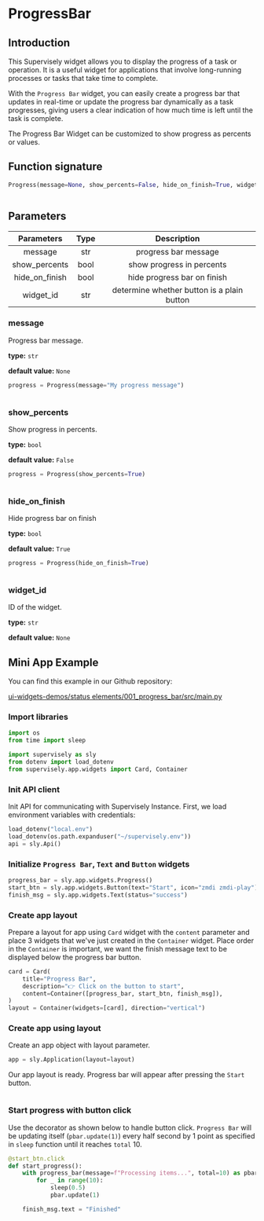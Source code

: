 # ProgressBar

## Introduction

This Supervisely widget allows you to display the progress of a task or operation. It is a useful widget for applications that involve long-running processes or tasks that take time to complete.

With the `Progress Bar` widget, you can easily create a progress bar that updates in real-time or update the progress bar dynamically as a task progresses, giving users a clear indication of how much time is left until the task is complete.

The Progress Bar Widget can be customized to show progress as percents or values.

## Function signature

```python
Progress(message=None, show_percents=False, hide_on_finish=True, widget_id=None)
```

<figure><img src="https://user-images.githubusercontent.com/48913536/202434648-cda78cff-0796-498b-b77e-8eb6e8909e9c.gif" alt=""><figcaption></figcaption></figure>

## Parameters

|    Parameters    | Type |                 Description                |
| :--------------: | :--: | :----------------------------------------: |
|      message     |  str |            progress bar message            |
|  show\_percents  | bool |          show progress in percents         |
| hide\_on\_finish | bool |         hide progress bar on finish        |
|    widget\_id    |  str | determine whether button is a plain button |

### message

Progress bar message.

**type:** `str`

**default value:** `None`

```python
progress = Progress(message="My progress message")
```

<figure><img src="https://user-images.githubusercontent.com/48913536/202438044-1b805dec-7e29-4969-867e-b9fc1d28cea4.gif" alt=""><figcaption></figcaption></figure>

### show\_percents

Show progress in percents.

**type:** `bool`

**default value:** `False`

```python
progress = Progress(show_percents=True)
```

<figure><img src="https://user-images.githubusercontent.com/48913536/202434656-3785abb8-b05b-46c1-a57f-e88349670300.gif" alt=""><figcaption></figcaption></figure>

### hide\_on\_finish

Hide progress bar on finish

**type:** `bool`

**default value:** `True`

```python
progress = Progress(hide_on_finish=True)
```

<figure><img src="https://user-images.githubusercontent.com/48913536/202434654-f2846a23-4bfd-4319-9cdd-3e047281a663.gif" alt=""><figcaption></figcaption></figure>

### widget\_id

ID of the widget.

**type:** `str`

**default value:** `None`

## Mini App Example

You can find this example in our Github repository:

[ui-widgets-demos/status elements/001\_progress\_bar/src/main.py](https://github.com/supervisely-ecosystem/ui-widgets-demos/blob/master/status%20elements/001\_progress\_bar/src/main.py)

### Import libraries

```python
import os
from time import sleep

import supervisely as sly
from dotenv import load_dotenv
from supervisely.app.widgets import Card, Container
```

### Init API client

Init API for communicating with Supervisely Instance. First, we load environment variables with credentials:

```python
load_dotenv("local.env")
load_dotenv(os.path.expanduser("~/supervisely.env"))
api = sly.Api()
```

### Initialize `Progress Bar`, `Text` and `Button` widgets

```python
progress_bar = sly.app.widgets.Progress()
start_btn = sly.app.widgets.Button(text="Start", icon="zmdi zmdi-play")
finish_msg = sly.app.widgets.Text(status="success")
```

### Create app layout

Prepare a layout for app using `Card` widget with the `content` parameter and place 3 widgets that we've just created in the `Container` widget. Place order in the `Container` is important, we want the finish message text to be displayed below the progress bar button.

```python
card = Card(
    title="Progress Bar",
    description="👉 Click on the button to start",
    content=Container([progress_bar, start_btn, finish_msg]),
)
layout = Container(widgets=[card], direction="vertical")
```

### Create app using layout

Create an app object with layout parameter.

```python
app = sly.Application(layout=layout)
```

Our app layout is ready. Progress bar will appear after pressing the `Start` button.

<figure><img src="https://user-images.githubusercontent.com/48913536/202438081-552d2ba1-c682-42aa-9010-064b460f3ce4.png" alt=""><figcaption></figcaption></figure>

### Start progress with button click

Use the decorator as shown below to handle button click. `Progress Bar` will be updating itself (`pbar.update(1)`) every half second by 1 point as specified in `sleep` function until it reaches `total` 10.

```python
@start_btn.click
def start_progress():
    with progress_bar(message=f"Processing items...", total=10) as pbar:
        for _ in range(10):
            sleep(0.5)
            pbar.update(1)

    finish_msg.text = "Finished"
```

<figure><img src="https://user-images.githubusercontent.com/48913536/202436155-e9721f44-916d-48c2-9c30-f43f41f4c9ba.gif" alt=""><figcaption></figcaption></figure>

